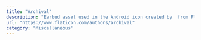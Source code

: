 ```yaml
---
title: "Archival"
description: "Earbud asset used in the Android icon created by  from Flaticon"
url: "https://www.flaticon.com/authors/archival"
category: "Miscellaneous"
---
```

